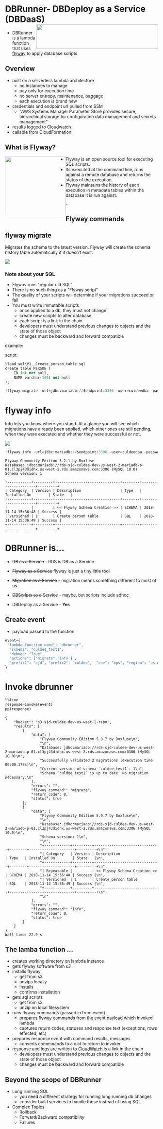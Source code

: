 # DBRunner- DBDeploy as a Service (DBDaaS) <img style="float: right;" width="400" height="80" src="z.jpg">

- DBRunner is a lambda function that uses [flyway](https://flywaydb.org/) to apply database scripts


## Overview

- built on a serverless lambda architecture
    - no instances to manage
    - pay only for execution time
    - no server entropy, maintenance, baggage
    - each execution is brand new
- credentials and endpoint url pulled from SSM
    - "AWS Systems Manager Parameter Store provides secure, hierarchical storage for configuration data management and secrets management"
- results logged to Cloudwatch
- callable from CloudFormation

## What is Flyway?

<img style="float: left;" width="200" height="200" src="fw.png">

   - Flyway is an open source tool for executing SQL scripts.
   - Its executed at the command line, runs against a remote database and returns the status of the execution.
   - Flyway maintains the history of each execution in metadata tables within the database it is run against.

    -



## Flyway commands

## flyway migrate
Migrates the schema to the latest version. Flyway will create the schema history table automatically if it doesn’t exist.

![](https://flywaydb.org/assets/balsamiq/command-migrate.png)


### Note about your SQL
- Flyway runs "regular old SQL"
- There is no such thing as a "Flyway script"
- The quality of your scripts will determine if your migrations succeed
  or fail
- You must write immutable scripts
    - once applied to a db, they must not change
    - create new scripts to alter database
    - each script is a link in the chain
    - developers must understand previous changes to objects and the state of those object
    - changes must be backward and forward compatible

example:

script:
```python
%load sql\V1__Create_person_table.sql
create table PERSON (
    ID int not null,
    NAME varchar(100) not null
);
```


```python
!flyway migrate -url=jdbc:mariadb://$endpoint:3306 -user=culdeedba -password=$pw -schemas=culdee_test1
```





# flyway info
Info lets you know where you stand. At a glance you will see which migrations have already been applied, which other ones are still pending, when they were executed and whether they were successful or not.


![](https://flywaydb.org/assets/balsamiq/command-info.png)





```python
!flyway info -url=jdbc:mariadb://$endpoint:3306 -user=culdeedba -password=$pw -schemas=culdee_test1
```

    Flyway Community Edition 5.2.1 by Boxfuse
    Database: jdbc:mariadb://rds-sjd-culdee-dev-us-west-2-mariadb-p-01.cl3pj43didhx.us-west-2.rds.amazonaws.com:3306 (MySQL 10.0)
    Schema version: 1
    
    +-----------+---------+------------------------------+--------+---------------------+---------+
    | Category  | Version | Description                  | Type   | Installed On        | State   |
    +-----------+---------+------------------------------+--------+---------------------+---------+
    |           |         | << Flyway Schema Creation >> | SCHEMA | 2018-11-14 15:36:48 | Success |
    | Versioned | 1       | Create person table          | SQL    | 2018-11-14 15:36:49 | Success |
    +-----------+---------+------------------------------+--------+---------------------+---------+


# DBRunner is...

-  ~~DB as a Service~~ - RDS is DB as a Service

-  ~~Flyway as a Service~~  flyway is just a tiny little tool

-  ~~Migration as a Service~~ - migration means something different to most of us

-  ~~DBScripts as a Service~~ - maybe, but scripts include adhoc

- DBDeploy as a Service - **Yes**




## Create event
- payload passed to the function

```python
event={ 
 "lambda_function_name": "dbrunner",
  "schema": "culdee_test1",
  "debug": "True",
  "actions": ["migrate",'info'] , 
  "prefix1": "sjd", "prefix2": "culdee",  "env": "ops", "region": "us-west-2"
}
```

# Invoke dbrunner

```python
%%time
response=invoke(event)
pp(response)
```

    {
        "bucket": "s3-sjd-culdee-dev-us-west-2-repo",
        "results": [
            {
                "data": [
                    "Flyway Community Edition 5.0.7 by Boxfuse\n",
                    "\n",
                    "Database: jdbc:mariadb://rds-sjd-culdee-dev-us-west-2-mariadb-p-01.cl3pj43didhx.us-west-2.rds.amazonaws.com:3306 (MySQL 10.0)\n",
                    "Successfully validated 2 migrations (execution time 00:00.178s)\n",
                    "Current version of schema `culdee_test1`: 1\n",
                    "Schema `culdee_test1` is up to date. No migration necessary.\n"
                ],
                "errors": "",
                "flyway_command": "migrate",
                "return_code": 0,
                "status": true
            },
            {
                "data": [
                    "Flyway Community Edition 5.0.7 by Boxfuse\n",
                    "\n",
                    "Database: jdbc:mariadb://rds-sjd-culdee-dev-us-west-2-mariadb-p-01.cl3pj43didhx.us-west-2.rds.amazonaws.com:3306 (MySQL 10.0)\n",
                    "Schema version: 1\n",
                    "\n",
                    "+------------+---------+------------------------------+--------+---------------------+---------+\n",
                    "| Category   | Version | Description                  | Type   | Installed On        | State   |\n",
                    "+------------+---------+------------------------------+--------+---------------------+---------+\n",
                    "| Repeatable |         | << Flyway Schema Creation >> | SCHEMA | 2018-11-14 15:36:48 | Success |\n",
                    "| Versioned  | 1       | Create person table          | SQL    | 2018-11-14 15:36:49 | Success |\n",
                    "+------------+---------+------------------------------+--------+---------------------+---------+\n",
                    "\n"
                ],
                "errors": "",
                "flyway_command": "info",
                "return_code": 0,
                "status": true
            }
        ]
    }
    Wall time: 22.9 s



## The lamba function ...
- creates working directory on lambda instance
- gets flyway software from s3
- installs flyway
    - get from s3
    - unzips locally
    - installs
    - confirms installation
- gets sql scripts
    - get from s3
    - unzip on local filesystem
- runs flyway commands (passed in from event)
    - prepares flyway commands from the event payload which invoked lambda
    - captures return codes, statuses and response text (exceptions, rows effected, etc)
- prepares response event with command results, messages
    - converts commmands to a dict to return to invoker
- response and logs are written to [CloudWatch](https://us-west-2.console.aws.amazon.com/cloudwatch/home?region=us-west-2#logEventViewer:group=/aws/lambda/sjd-culdee-dev-dbrunner;stream=2018/11/14/[$LATEST]c055e3a2f99d4861989d9c1dd8e6d903;start=2018-11-13T15:36:51Z)
is a link in the chain
    - developers must understand previous changes to objects and the state of those object
    - changes must be backward and forward compatible


## Beyond the scope of DBRunner
- Long running SQL
  -   you need a different strategy for running long running db changes
  -   consider build services to handle these instead of using SQL
- Complex Topics
    - Rollback
    - Forward/Backward compatibility
    - Failures
